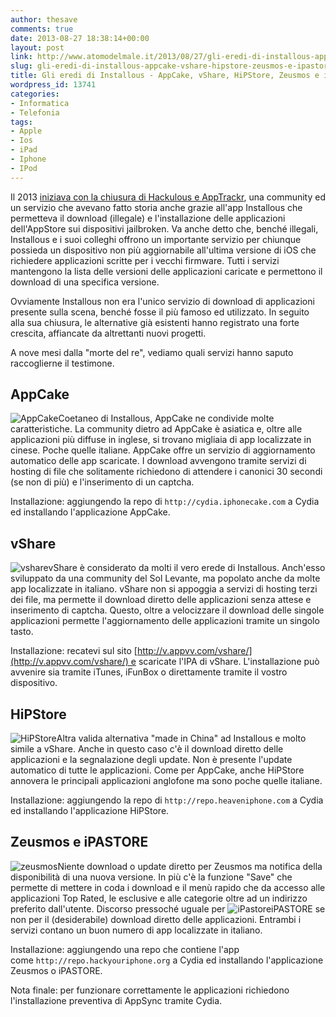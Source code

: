 ```yaml
---
author: thesave
comments: true
date: 2013-08-27 18:38:14+00:00
layout: post
link: http://www.atomodelmale.it/2013/08/27/gli-eredi-di-installous-appcake-vshare-hipstore-zeusmos-e-ipastore/
slug: gli-eredi-di-installous-appcake-vshare-hipstore-zeusmos-e-ipastore
title: Gli eredi di Installous - AppCake, vShare, HiPStore, Zeusmos e iPASTORE
wordpress_id: 13741
categories:
- Informatica
- Telefonia
tags:
- Apple
- Ios
- iPad
- Iphone
- IPod
---
```


Il 2013 [iniziava con la chiusura di Hackulous e AppTrackr](http://www.atomodelmale.it/2013/01/01/hackulous-chiude-i-battenti-bye-bye-a-installous-e-apptrackr/), una community ed un servizio che avevano fatto storia anche grazie all'app Installous che permetteva il download (illegale) e l'installazione delle applicazioni dell'AppStore sui dispositivi jailbroken. Va anche detto che, benché illegali, Installous e i suoi colleghi offrono un importante servizio per chiunque possieda un dispositivo non più aggiornabile all'ultima versione di iOS che richiedere applicazioni scritte per i vecchi firmware. Tutti i servizi mantengono la lista delle versioni delle applicazioni caricate e permettono il download di una specifica versione.

Ovviamente Installous non era l'unico servizio di download di applicazioni presente sulla scena, benché fosse il più famoso ed utilizzato. In seguito alla sua chiusura, le alternative già esistenti hanno registrato una forte crescita, affiancate da altrettanti nuovi progetti.

A nove mesi dalla "morte del re", vediamo quali servizi hanno saputo raccoglierne il testimone.



## AppCake



![AppCake](http://www.atomodelmale.it/wp-content/uploads/2013/08/AppCake.png)Coetaneo di Installous, AppCake ne condivide molte caratteristiche. La community dietro ad AppCake è asiatica e, oltre alle applicazioni più diffuse in inglese, si trovano migliaia di app localizzate in cinese. Poche quelle italiane. AppCake offre un servizio di aggiornamento automatico delle app scaricate. I download avvengono tramite servizi di hosting di file che solitamente richiedono di attendere i canonici 30 secondi (se non di più) e l'inserimento di un captcha.

Installazione: aggiungendo la repo di `http://cydia.iphonecake.com` a Cydia ed installando l'applicazione AppCake.



## vShare



![vshare](http://www.atomodelmale.it/wp-content/uploads/2013/08/vshare.png)vShare è considerato da molti il vero erede di Installous. Anch'esso sviluppato da una community del Sol Levante, ma popolato anche da molte app localizzate in italiano. vShare non si appoggia a servizi di hosting terzi dei file, ma permette il download diretto delle applicazioni senza attese e inserimento di captcha. Questo, oltre a velocizzare il download delle singole applicazioni permette l'aggiornamento delle applicazioni tramite un singolo tasto.

Installazione: recatevi sul sito [http://v.appvv.com/vshare/](http://v.appvv.com/vshare/) e scaricate l'IPA di vShare. L'installazione può avvenire sia tramite iTunes, iFunBox o direttamente tramite il vostro dispositivo.





## HiPStore



![HiPStore](http://www.atomodelmale.it/wp-content/uploads/2013/08/HiPStore.png)Altra valida alternativa "made in China" ad Installous e molto simile a vShare. Anche in questo caso c'è il download diretto delle applicazioni e la segnalazione degli update. Non è presente l'update automatico di tutte le applicazioni. Come per AppCake, anche HiPStore annovera le principali applicazioni anglofone ma sono poche quelle italiane.

Installazione: aggiungendo la repo di `http://repo.heaveniphone.com` a Cydia ed installando l'applicazione HiPStore.



## Zeusmos e iPASTORE



![zeusmos](http://www.atomodelmale.it/wp-content/uploads/2013/08/zeusmos-300x300.png)Niente download o update diretto per Zeusmos ma notifica della disponibilità di una nuova versione. In più c'è la funzione "Save" che permette di mettere in coda i download e il menù rapido che da accesso alle applicazioni Top Rated, le esclusive e alle categorie oltre ad un indirizzo preferito dall'utente. Discorso pressoché uguale per ![iPastore](http://www.atomodelmale.it/wp-content/uploads/2013/08/iPastore-150x150.jpg)iPASTORE se non per il (desiderabile) download diretto delle applicazioni. Entrambi i servizi contano un buon numero di app localizzate in italiano.

Installazione: aggiungendo una repo che contiene l'app come `http://repo.hackyouriphone.org` a Cydia ed installando l'applicazione Zeusmos o iPASTORE.

Nota finale: per funzionare correttamente le applicazioni richiedono l'installazione preventiva di AppSync tramite Cydia.
